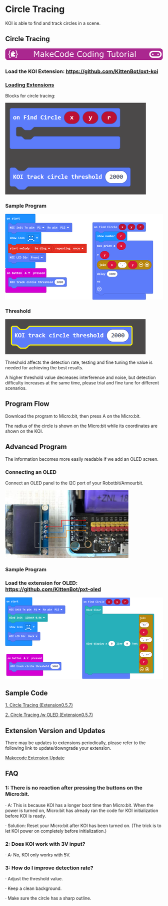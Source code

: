 # **Circle Tracing**

KOI is able to find and track circles in a scene.

## Circle Tracing

![](../../functional_module/PWmodules/images/mcbanner.png)

### Load the KOI Extension: https://github.com/KittenBot/pxt-koi

### [Loading Extensions](../../Makecode/powerBrickMC)

Blocks for circle tracing:

 ![](KOI07/01-1.png)

### Sample Program

  ![](KOI07/02-1.png)

### Threshold

 ![](KOI07/04-1.png)

Threshold affects the detection rate, testing and fine tuning the value is needed for achieving the best results.

A higher threshold value decreases interference and noise, but detection difficulty increases at the same time, please trial and fine tune for different scenarios.

## Program Flow

Download the program to Micro:bit, then press A on the Micro:bit.

The radius of the circle is shown on the Micro:bit while its coordinates are shown on the KOI.

## Advanced Program

The information becomes more easily readable if we add an OLED screen.

### Connecting an OLED

Connect an OLED panel to the I2C port of your Robotbit/Armourbit.

 ![](KOI06/03-1.png)

### Sample Program

### Load the extension for OLED: https://github.com/KittenBot/pxt-oled

 ![](KOI07/03-1.png)

## Sample Code

[1. Circle Tracing (Extension0.5.7)](https://makecode.microbit.org/_h87fXzXxPhWU)

[2. Circle Tracing /w OLED (Extension0.5.7)](https://makecode.microbit.org/_eFkaX2iT57Hr)

## Extension Version and Updates

There may be updates to extensions periodically, please refer to the following link to update/downgrade your extension.

[Makecode Extension Update](../../Makecode/makecode_extensionUpdate)

## FAQ

### 1: There is no reaction after pressing the buttons on the Micro:bit.

·    A: This is because KOI has a longer boot time than Micro:bit. When the power is turned on, Micro:bit has already ran the code for KOI initialization before KOI is ready.

·    Solution: Reset your Micro:bit after KOI has been turned on. (The trick is to let KOI power on completely before initialization.)

### 2: Does KOI work with 3V input?

·    A: No, KOI only works with 5V.

### 3: How do I improve detection rate?

·    Adjust the threshold value.

·    Keep a clean background.

·    Make sure the circle has a sharp outline.
